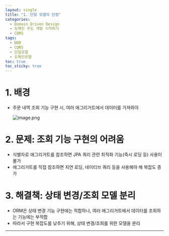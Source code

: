 ```yaml
---
layout: single
title: "1. 단일 모델의 단점"
categories:
  - Domain Driven Design
  - 도메인 주도 개발 시작하기
  - CQRS
tags:
  - DDD
  - CQRS
  - 단일모델
  - 도메인모델
toc: true
toc_sticky: true
---
```


# 1. 배경

- 주문 내역 조회 기능 구현 시, 여러 애그리거트에서 데이터를 가져와야
    
    ![image.png](https://img.notionusercontent.com/s3/prod-files-secure%2F317c7325-7119-4099-bf0f-f015bdb0f3ff%2F9c6f5a68-7a47-4a8e-b5a1-e8a5d285e302%2Fimage.png/size/w=1310?exp=1752844519&sig=N8pBgG5QGauUsGpU-is58L1h17tzgv2t6NC6LGVM5lM&id=1e725f2f-85d6-801e-b573-d99eb0f1c9ec&table=block)
    

# 2. 문제: 조회 기능 구현의 어려움

- 식별자로 애그리거트를 참조하면 JPA 쿼리 관련 최적화 기능(즉시 로딩 등) 사용이 불가
- 애그리거트를 직접 참조하면 지연 로딩, 네이티브 쿼리 등을 사용해야 해 복잡도 증가

# 3. 해결책: 상태 변경/조회 모델 분리

- ORM은 상태 변경 기능 구현에는 적합하나, 여러 애그리거트에서 데이터를 조회하는 기능에는 부적합
- 따라서 구현 복잡도를 낮추기 위해, 상태 변경/조회를 위한 모델을 분리

---